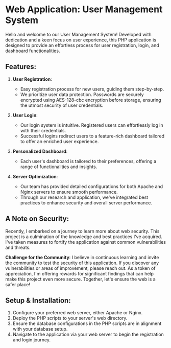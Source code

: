 # Web Application: User Management System

Hello and welcome to our User Management System! Developed with dedication and a keen focus on user experience, this PHP application is designed to provide an effortless process for user registration, login, and dashboard functionalities.

## Features:

1. **User Registration**:
    - Easy registration process for new users, guiding them step-by-step.
    - We prioritize user data protection. Passwords are securely encrypted using AES-128-cbc encryption before storage, ensuring the utmost security of user credentials.

2. **User Login**:
    - Our login system is intuitive. Registered users can effortlessly log in with their credentials.
    - Successful logins redirect users to a feature-rich dashboard tailored to offer an enriched user experience.

3. **Personalized Dashboard**:
    - Each user's dashboard is tailored to their preferences, offering a range of functionalities and insights.

4. **Server Optimization**:
    - Our team has provided detailed configurations for both Apache and Nginx servers to ensure smooth performance.
    - Through our research and application, we've integrated best practices to enhance security and overall server performance.

## A Note on Security:

Recently, I embarked on a journey to learn more about web security. This project is a culmination of the knowledge and best practices I've acquired. I've taken measures to fortify the application against common vulnerabilities and threats. 

**Challenge for the Community**: 
I believe in continuous learning and invite the community to test the security of this application. If you discover any vulnerabilities or areas of improvement, please reach out. As a token of appreciation, I'm offering rewards for significant findings that can help make this project even more secure. Together, let's ensure the web is a safer place!

## Setup & Installation:

1. Configure your preferred web server, either Apache or Nginx.
2. Deploy the PHP scripts to your server's web directory.
3. Ensure the database configurations in the PHP scripts are in alignment with your database setup.
4. Navigate to the application via your web server to begin the registration and login journey.
